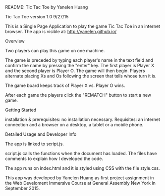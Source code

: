 README: Tic Tac Toe by Yanelen Huang


Tic Tac Toe version 1.0 9/27/15

This is a Single Page Application to play the game Tic Tac Toe in an internet browser.
The app is visible at: http://yanelen.github.io/


Overview

Two players can play this game on one machine.

The game is preceded by typing each player's name in the text field and confirm the name by pressing the "enter" key. The first player is Player X and the second player is Player O. The game will then begin. Players alternate placing Xs and Os following the screen that tells whose turn it is.

The game board keeps track of Player X vs. Player O wins.

After each game the players click the "REMATCH" button to start a new game.


Getting Started

installation & prerequisites: no installation necessary. Requisites: an internet connection and a browser on a desktop, a tablet or a mobile phone.


Detailed Usage and Developer Info

The app is linked to script.js.

script.js calls the functions when the document has loaded. The files have comments to explain how I developed the code.

The app runs on index.html and it is styled using CSS with the file style.css.


This app was developed by Yanelen Huang as first project assignment in the Web Develoment Immersive Course at General Assembly New York in September 2015.
